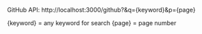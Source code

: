 GitHub API:
http://localhost:3000/github?&q={keyword}&p={page}

{keyword} = any keyword for search
{page} = page number